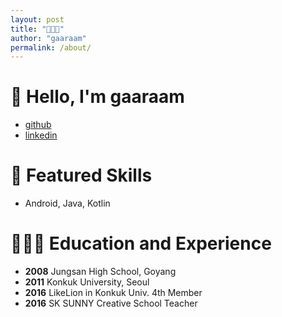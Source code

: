 ```yaml
---
layout: post
title: "🧑🏻‍💻"
author: "gaaraam"
permalink: /about/
---
```


# 👋 Hello, I'm gaaraam
- [github](github.com/gaaraam)
- [linkedin](https://www.linkedin.com/in/garam-lee-664043130/)

# 📱 Featured Skills
- Android, Java, Kotlin

# 🏃🏻‍♂️ Education and Experience
- **2008** Jungsan High School, Goyang
- **2011** Konkuk University, Seoul
- **2016** LikeLion in Konkuk Univ. 4th Member
- **2016** SK SUNNY Creative School Teacher



